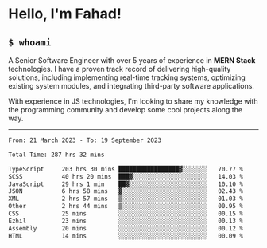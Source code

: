<h1>Hello, I'm Fahad!</h1>

<h2><code>$ whoami</code></h2>

A Senior Software Engineer with over 5 years of experience in **MERN Stack** technologies. I have a proven track record of delivering high-quality solutions, including implementing real-time tracking systems, optimizing existing system modules, and integrating third-party software applications.

With experience in JS technologies, I'm looking to share my knowledge with the programming community and develop some cool projects along the way.

---

<!--START_SECTION:waka-->

```txt
From: 21 March 2023 - To: 19 September 2023

Total Time: 287 hrs 32 mins

TypeScript     203 hrs 30 mins █████████████████▓░░░░░░░   70.77 %
SCSS           40 hrs 20 mins  ███▓░░░░░░░░░░░░░░░░░░░░░   14.03 %
JavaScript     29 hrs 1 min    ██▓░░░░░░░░░░░░░░░░░░░░░░   10.10 %
JSON           6 hrs 58 mins   ▓░░░░░░░░░░░░░░░░░░░░░░░░   02.43 %
XML            2 hrs 57 mins   ▒░░░░░░░░░░░░░░░░░░░░░░░░   01.03 %
Other          2 hrs 44 mins   ▒░░░░░░░░░░░░░░░░░░░░░░░░   00.95 %
CSS            25 mins         ░░░░░░░░░░░░░░░░░░░░░░░░░   00.15 %
Ezhil          23 mins         ░░░░░░░░░░░░░░░░░░░░░░░░░   00.13 %
Assembly       20 mins         ░░░░░░░░░░░░░░░░░░░░░░░░░   00.12 %
HTML           14 mins         ░░░░░░░░░░░░░░░░░░░░░░░░░   00.09 %
```

<!--END_SECTION:waka-->

<!--
**heyFahad/heyFahad** is a ✨ _special_ ✨ repository because its `README.md` (this file) appears on your GitHub profile.

Here are some ideas to get you started:

- 🔭 I’m currently working on ...
- 🌱 I’m currently learning ...
- 👯 I’m looking to collaborate on ...
- 🤔 I’m looking for help with ...
- 💬 Ask me about ...
- 📫 How to reach me: ...
- 😄 Pronouns: ...
- ⚡ Fun fact: ...
-->
